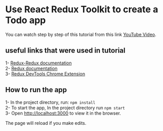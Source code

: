 # Use React Redux Toolkit to create a Todo app

You can watch step by step of this tutorial from this link [YouTube Video](https://youtu.be/bGYujDbnjts).

## useful links that were used in tutorial
1- [Redux-Redux documentation](https://react-redux.js.org/introduction/getting-started) \
2- [Redux documentation](https://redux.js.org/introduction/why-rtk-is-redux-today) \
3- [Redux DevTools Chrome Extension](https://chrome.google.com/webstore/detail/redux-devtools/lmhkpmbekcpmknklioeibfkpmmfibljd?hl=en)

## How to run the app
1- In the project directory, run: `npm install`\
2- To start the app, In the project directory run `npm start`\
3- Open [http://localhost:3000](http://localhost:3000) to view it in the browser.

The page will reload if you make edits.


